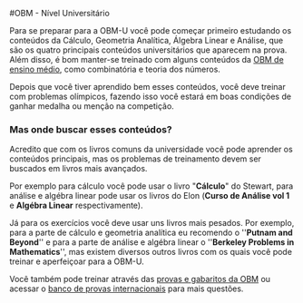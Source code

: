 #OBM - Nível Universitário

Para se preparar para a OBM-U você pode começar primeiro estudando os conteúdos da Cálculo, Geometria Analítica, Álgebra Linear e Análise, que são os quatro principais conteúdos universitários que aparecem na prova. Além disso, é bom manter-se treinado com alguns conteúdos da [OBM de ensino médio](http://www.qilabs.org/guias/olimpiadas-matematica/estudo/nivel3), como combinatória e teoria dos números. 

Depois que você tiver aprendido bem esses conteúdos, você deve treinar com problemas olímpicos, fazendo isso você estará em boas condições de ganhar medalha ou menção na competição.

### Mas onde buscar esses conteúdos?

Acredito que com os livros comuns da universidade você pode aprender os conteúdos principais, mas os problemas de treinamento devem ser buscados em livros mais avançados. 

Por exemplo para cálculo você pode usar o livro "**Cálculo**" do Stewart, para análise e algébra linear pode usar os livros do Elon (**Curso de Análise vol 1** e **Algébra Linear** respectivamente).

Já para os exercícios você deve usar uns livros mais pesados. Por exemplo, para a parte de cálculo e geometria analítica eu recomendo o ''**Putnam and Beyond**'' e para a parte de análise e algébra linear o ''**Berkeley Problems in Mathematics**'', mas existem diversos outros livros com os quais você pode treinar e aperfeiçoar para a OBM-U.

Você também pode treinar através das [provas e gabaritos da OBM](http://www.obm.org.br/opencms/provas_gabaritos/) ou acessar o [banco de provas internacionais](http://www.obm.org.br/opencms/como_se_preparar/provas/) para mais questões.
